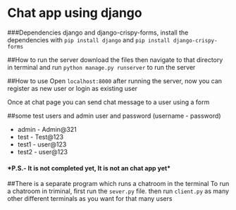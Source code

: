 # Chat app using django

###Dependencies
django and django-crispy-forms,
install the dependencies with `pip install django` and `pip install django-crispy-forms`

##How to run the server
download the files then navigate to that directory in terminal and run `python manage.py runserver` to run the server

##How to use
Open `localhost:8000` after running the server, now you can register as new user or login as existing user
<p>Once at chat page you can send chat message to a user using a form</p>

##some test users and admin user and password 
 (username - password)
 - admin - Admin@321
 - test - Test@123
 - test1 - user@123
 - test2 - user@123


<h4>*P.S.- It is not completed yet, It is not an chat app yet* </h5>


##There is a separate program which runs a chatroom in the terminal
To run a chatroom in triminal, first run the `sever.py` file. then run `client.py` as many other different terminals as you want for that many users


